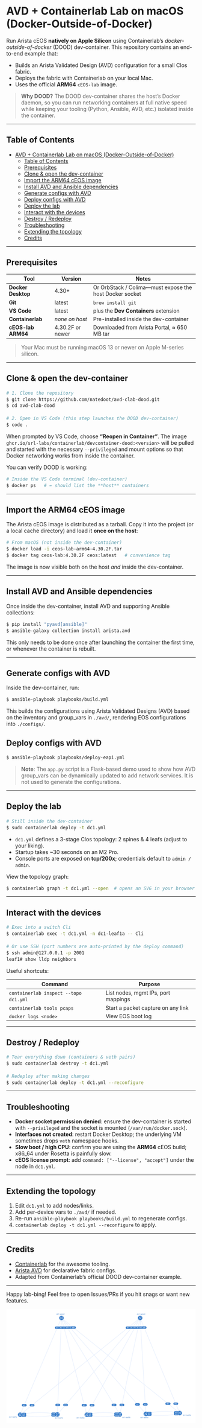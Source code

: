 # AVD + Containerlab Lab on macOS (Docker-Outside-of-Docker)

Run Arista cEOS **natively on Apple Silicon** using Containerlab’s *docker-outside-of-docker* (DOOD) dev-container.  This repository contains an end-to-end example that:

- Builds an Arista Validated Design (AVD) configuration for a small Clos fabric.
- Deploys the fabric with Containerlab on your local Mac.
- Uses the official **ARM64** `cEOS-lab` image.

> **Why DOOD?**   The DOOD dev-container shares the host’s Docker daemon, so you can run networking containers at full native speed while keeping your tooling (Python, Ansible, AVD, etc.) isolated inside the container.

---

## Table of Contents

- [AVD + Containerlab Lab on macOS (Docker-Outside-of-Docker)](#avd--containerlab-lab-on-macos-docker-outside-of-docker)
  - [Table of Contents](#table-of-contents)
  - [Prerequisites](#prerequisites)
  - [Clone \& open the dev-container](#clone--open-the-dev-container)
  - [Import the ARM64 cEOS image](#import-the-arm64-ceos-image)
  - [Install AVD and Ansible dependencies](#install-avd-and-ansible-dependencies)
  - [Generate configs with AVD](#generate-configs-with-avd)
  - [Deploy configs with AVD](#deploy-configs-with-avd)
  - [Deploy the lab](#deploy-the-lab)
  - [Interact with the devices](#interact-with-the-devices)
  - [Destroy / Redeploy](#destroy--redeploy)
  - [Troubleshooting](#troubleshooting)
  - [Extending the topology](#extending-the-topology)
  - [Credits](#credits)

---

## Prerequisites

| Tool               | Version          | Notes                                                   |
| ------------------ | ---------------- | ------------------------------------------------------- |
| **Docker Desktop** | 4.30+            | Or OrbStack / Colima—must expose the host Docker socket |
| **Git**            | latest           | `brew install git`                                      |
| **VS Code**        | latest           | plus the **Dev Containers** extension                   |
| **Containerlab**   | *none on host*   | Pre-installed inside the dev-container                  |
| **cEOS-lab ARM64** | 4.30.2F or newer | Downloaded from Arista Portal, ≈ 650 MB tar             |

> Your Mac must be running macOS 13 or newer on Apple M-series silicon.

---

## Clone & open the dev-container

```bash
# 1. Clone the repository
$ git clone https://github.com/natedoot/avd-clab-dood.git
$ cd avd-clab-dood

# 2. Open in VS Code (this step launches the DOOD dev-container)
$ code .
```

When prompted by VS Code, choose **“Reopen in Container”**.  The image `ghcr.io/srl-labs/containerlab/devcontainer-dood:<version>` will be pulled and started with the necessary `--privileged` and mount options so that Docker networking works from inside the container.

You can verify DOOD is working:

```bash
# Inside the VS Code terminal (dev-container)
$ docker ps   # ← should list the **host** containers
```

---

## Import the ARM64 cEOS image

The Arista cEOS image is distributed as a tarball.  Copy it into the project (or a local cache directory) and load it **once on the host**:

```bash
# From macOS (not inside the dev-container)
$ docker load -i ceos-lab-arm64-4.30.2F.tar
$ docker tag ceos-lab:4.30.2F ceos:latest   # convenience tag
```

The image is now visible both on the host *and* inside the dev-container.

---

## Install AVD and Ansible dependencies

Once inside the dev-container, install AVD and supporting Ansible collections:

```bash
$ pip install "pyavd[ansible]"
$ ansible-galaxy collection install arista.avd
```

This only needs to be done once after launching the container the first time, or whenever the container is rebuilt.

---

## Generate configs with AVD

Inside the dev-container, run:

```bash
$ ansible-playbook playbooks/build.yml
```

This builds the configurations using Arista Validated Designs (AVD) based on the inventory and group\_vars in `./avd/`, rendering EOS configurations into `./configs/`.

## Deploy configs with AVD

```bash
$ ansible-playbook playbooks/deploy-eapi.yml
```

> **Note**: The `app.py` script is a Flask-based demo used to show how AVD group\_vars can be dynamically updated to add network services. It is not used to generate the configurations.

---

## Deploy the lab

```bash
# Still inside the dev-container
$ sudo containerlab deploy -t dc1.yml
```

- `dc1.yml` defines a 3-stage Clos topology: 2 spines & 4 leafs (adjust to your liking).
- Startup takes \~30 seconds on an M2 Pro.
- Console ports are exposed on **tcp/200x**; credentials default to `admin / admin`.

View the topology graph:

```bash
$ containerlab graph -t dc1.yml --open  # opens an SVG in your browser
```

---

## Interact with the devices

```bash
# Exec into a switch Cli
$ containerlab exec -t dc1.yml -n dc1-leaf1a -- Cli

# Or use SSH (port numbers are auto-printed by the deploy command)
$ ssh admin@127.0.0.1 -p 2001
leaf1# show lldp neighbors
```

Useful shortcuts:

| Command                               | Purpose                             |
| ------------------------------------- | ----------------------------------- |
| `containerlab inspect --topo dc1.yml` | List nodes, mgmt IPs, port mappings |
| `containerlab tools pcaps`            | Start a packet capture on any link  |
| `docker logs <node>`                  | View EOS boot log                   |

---

## Destroy / Redeploy

```bash
# Tear everything down (containers & veth pairs)
$ sudo containerlab destroy -t dc1.yml

# Redeploy after making changes
$ sudo containerlab deploy -t dc1.yml --reconfigure
```

---

## Troubleshooting

- **Docker socket permission denied**: ensure the dev-container is started with `--privileged` and the socket is mounted (`/var/run/docker.sock`).
- **Interfaces not created**: restart Docker Desktop; the underlying VM sometimes drops `veth` namespace hooks.
- **Slow boot / high CPU**: confirm you are using the **ARM64** cEOS build; x86\_64 under Rosetta is painfully slow.
- **cEOS license prompt**: add `command: ["--license", "accept"]` under the node in `dc1.yml`.

---

## Extending the topology

1. Edit `dc1.yml` to add nodes/links.
2. Add per-device vars to `./avd/` if needed.
3. Re-run `ansible-playbook playbooks/build.yml` to regenerate configs.
4. `containerlab deploy -t dc1.yml --reconfigure` to apply.

---

## Credits

- [Containerlab](https://containerlab.dev) for the awesome tooling.
- [Arista AVD](https://avd.arista.com) for declarative fabric configs.
- Adapted from Containerlab’s official DOOD dev-container example.

---

Happy lab-bing!  Feel free to open Issues/PRs if you hit snags or want new features.

![Topology Diagram](assets/clab-dc1-topo.png)
